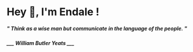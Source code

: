 <h1 title="head"> Hey 👋, I'm Endale !</h1>

**<h5><i>" Think as a wise man but communicate in the language of the people. "</i></h5>**

*<b>___ William Butler Yeats ___</b>*
